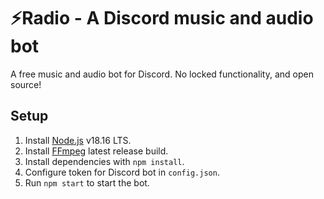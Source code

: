 # ⚡Radio - A Discord music and audio bot

A free music and audio bot for Discord. No locked functionality, and open source!

## Setup

1. Install [Node.js](https://nodejs.org/en/download/) v18.16 LTS.
2. Install [FFmpeg](https://ffmpeg.org/download.html) latest release build.
3. Install dependencies with `npm install`.
4. Configure token for Discord bot in `config.json`.
5. Run `npm start` to start the bot.
